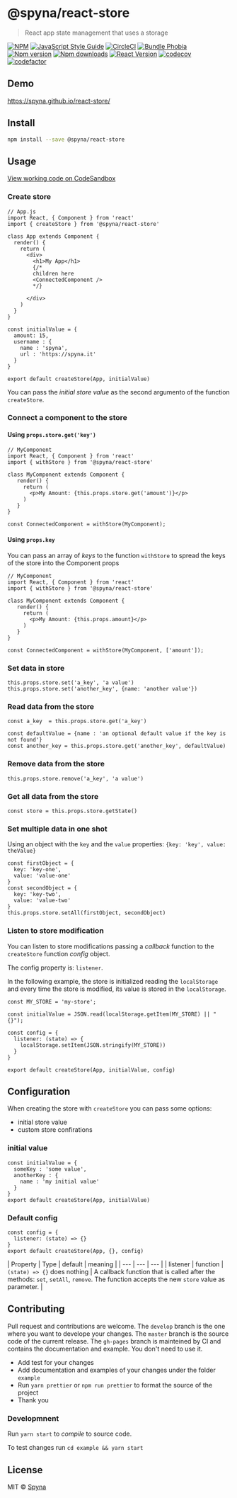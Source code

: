 # @spyna/react-store

> React app state management that uses a storage

[![NPM](https://img.shields.io/npm/v/@spyna/react-store.svg)](https://www.npmjs.com/package/@spyna/react-store) [![JavaScript Style Guide](https://img.shields.io/badge/code_style-standard-brightgreen.svg)](https://standardjs.com)
[![CircleCI](https://img.shields.io/circleci/project/github/Spyna/react-store/master.svg?style=flat-square)](https://img.shields.io/circleci/project/github/Spyna/react-store/master.svg?style=flat-square)
[![Bundle Phobia](https://img.shields.io/bundlephobia/minzip/@spyna/react-store.svg?style=flat-square)](https://img.shields.io/bundlephobia/minzip/@spyna/react-store.svg?style=flat-square)
[![Npm version](https://img.shields.io/npm/v/@spyna/react-store.svg?style=flat-square)](https://img.shields.io/npm/v/@spyna/react-store.svg?style=flat-square)
[![Npm downloads](https://img.shields.io/npm/dt/@spyna/react-store.svg?style=flat-square)](https://img.shields.io/npm/dt/@spyna/react-store.svg)
[![React Version](https://img.shields.io/npm/dependency-version/@spyna/react-store/peer/react.svg?style=flat-square)](https://img.shields.io/npm/dependency-version/@spyna/react-store/peer/react.svg?style=flat-square)
[![codecov](https://codecov.io/gh/Spyna/react-store/branch/master/graph/badge.svg)](https://codecov.io/gh/Spyna/react-store)
[![codefactor](https://www.codefactor.io/repository/github/Spyna/react-store/badge?style=flat-square)](https://www.codefactor.io/repository/github/spyna/react-store/overview/master)
  


## Demo 

https://spyna.github.io/react-store/

## Install

```bash
npm install --save @spyna/react-store
```

## Usage

[View working code on CodeSandbox](https://codesandbox.io/s/62zq0n407r?autoresize=1&hidenavigation=1)


### Create store

```JS
// App.js
import React, { Component } from 'react'
import { createStore } from '@spyna/react-store'

class App extends Component {
  render() {
    return (
      <div>
        <h1>My App</h1>
        {/*
        children here
        <ConnectedComponent />
        */}
        
      </div>
    )
  }
}

const initialValue = {
  amount: 15,
  username : {
    name : 'spyna',
    url : 'https://spyna.it'
  }
}

export default createStore(App, initialValue)
```

You can pass the *initial store value* as the second argumento of the function `createStore`.

### Connect a component to the store

#### Using `props.store.get('key')`

```JS
// MyComponent
import React, { Component } from 'react'
import { withStore } from '@spyna/react-store'

class MyComponent extends Component {
   render() {
     return (
       <p>My Amount: {this.props.store.get('amount')}</p>
     )
   }
}

const ConnectedComponent = withStore(MyComponent);
```

#### Using `props.key`

You can pass an array of *keys* to the function `withStore` to spread the keys of the store into the Component props

```JS
// MyComponent
import React, { Component } from 'react'
import { withStore } from '@spyna/react-store'

class MyComponent extends Component {
   render() {
     return (
       <p>My Amount: {this.props.amount}</p>
     )
   }
}

const ConnectedComponent = withStore(MyComponent, ['amount']);
```


### Set data in store 

```JS
this.props.store.set('a_key', 'a value')
this.props.store.set('another_key', {name: 'another value'})
```

### Read data from the store

```JS
const a_key  = this.props.store.get('a_key')

const defaultValue = {name : 'an optional default value if the key is not found'}
const another_key = this.props.store.get('another_key', defaultValue)
```

### Remove data from the store 

```JS
this.props.store.remove('a_key', 'a value')
```

### Get all data from the store

```JS
const store = this.props.store.getState()
```


### Set multiple data in one shot

Using an object with the `key` and the `value` properties: `{key: 'key', value: theValue}`

```JS
const firstObject = {
  key: 'key-one',
  value: 'value-one'
}
const secondObject = {
  key: 'key-two',
  value: 'value-two'
}
this.props.store.setAll(firstObject, secondObject)

```

### Listen to store modification

You can listen to store modifications passing a *callback* function to the `createStore` function *config* object.

The config property is: `listener`. 

In the following example, the store is initialized reading the `localStorage` and every time the store is modified, its value is stored in the `localStorage`.


```
const MY_STORE = 'my-store';

const initialValue = JSON.read(localStorage.getItem(MY_STORE) || "{}");

const config = {
  listener: (state) => {
    localStorage.setItem(JSON.stringify(MY_STORE))
  }
}

export default createStore(App, initialValue, config)

```

## Configuration

When creating the store with `createStore` you can pass some options:

 * initial store value
 * custom store confirations

### initial value 

```JS
const initialValue = {
  someKey : 'some value',
  anotherKey : {
    name : 'my initial value'
  }
}
export default createStore(App, initialValue)

```

### Default config

```JS
const config = {
  listener: (state) => {}
}
export default createStore(App, {}, config)

```

| Property | Type | default | meaning |
| --- | --- | --- |
| listener | function | `(state) => {}` does nothing | A callback function that is called after the methods: `set`, `setAll`, `remove`. The function accepts the new `store` value as parameter. |

## Contributing

Pull request and contributions are welcome. 
The `develop` branch is the one where you want to develope your changes. 
The `master` branch is the source code of the current release. 
The `gh-pages` branch is mainteined by CI and contains the documentation and example. You don't need to use it.


* Add test for your changes
* Add documentation and examples of your changes under the folder `example`
* Run `yarn prettier` or `npm run prettier` to format the source of the project
* Thank you

### Developmnent

Run `yarn start` to *compile* to source code. 

To test changes run `cd example && yarn start` 


## License

MIT © [Spyna](https://github.com/Spyna)
